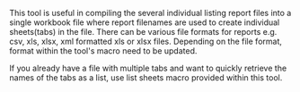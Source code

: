 This tool is useful in compiling the several individual listing report files into a single workbook file where report filenames are used to create individual sheets(tabs) in the file. There can be various file formats for reports e.g. csv, xls, xlsx, xml formatted xls or xlsx files. Depending on the file format, format within the tool's macro need to be updated.

If you already have a file with multiple tabs and want to quickly retrieve the names of the tabs as a list, use list sheets macro provided within this tool.
